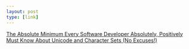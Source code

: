 ```yaml
---
layout: post
type: [link]
---
```

[The Absolute Minimum Every Software Developer Absolutely, Positively Must Know About Unicode and Character Sets (No Excuses!)](http://www.joelonsoftware.com/articles/Unicode.html)
